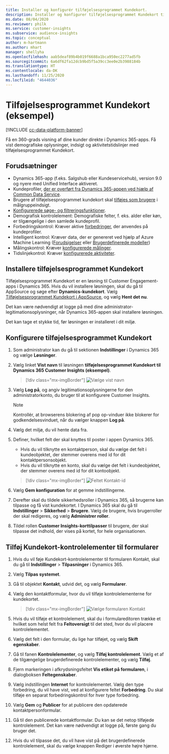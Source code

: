 ```yaml
---
title: Installer og konfigurér tilføjelsesprogrammet Kundekort.
description: Installer og konfigurer tilføjelsesprogrammet Kundekort til Dynamics 365 Customer Insights.
ms.date: 08/04/2020
ms.reviewer: philk
ms.service: customer-insights
ms.subservice: audience-insights
ms.topic: conceptual
author: m-hartmann
ms.author: mhart
manager: shellyha
ms.openlocfilehash: aab5deaf89b4b019f6688a1bca950ec2277ad5fb
ms.sourcegitcommit: 6a6df62fa12dcb9bd5f5a39cc3ee0e2b3988184b
ms.translationtype: HT
ms.contentlocale: da-DK
ms.lasthandoff: 11/25/2020
ms.locfileid: "4644036"
---
```

# <a name="customer-card-add-in-preview"></a>Tilføjelsesprogrammet Kundekort (eksempel)

[!INCLUDE [cc-data-platform-banner](../includes/cc-data-platform-banner.md)]

Få en 360-grads visning af dine kunder direkte i Dynamics 365-apps. Få vist demografiske oplysninger, indsigt og aktivitetstidslinjer med tilføjelsesprogrammet Kundekort.

## <a name="prerequisites"></a>Forudsætninger

- Dynamics 365-app (f.eks. Salgshub eller Kundeservicehub), version 9.0 og nyere med Unified Interface aktiveret.
- Kundeprofiler, [der er overført fra Dynamics 365-appen ved hjælp af Common Data Service](connect-power-query.md).
- Brugere af tilføjelsesprogrammet kundekort skal [tilføjes som brugere](permissions.md) i målgruppeindsigt.
- [Konfigurerede søge- og filtreringsfunktioner](search-filter-index.md).
- Demografisk kontrolelement: Demografiske felter, f. eks. alder eller køn, er tilgængelige i den samlede kundeprofil.
- Forbedringskontrol: Kræver aktive [forbedringer](enrichment-hub.md), der anvendes på kundeprofiler.
- Intelligent kontrol: Kræver data, der er genereret ved hjælp af Azure Machine Learning ([Forudsigelser](predictions.md) eller [Brugerdefinerede modeller](custom-models.md))
- Målingskontrol: Kræver [konfigurerede målinger](measures.md).
- Tidslinjekontrol: Kræver [konfigurerede aktiviteter](activities.md).

## <a name="install-the-customer-card-add-in"></a>Installere tilføjelsesprogrammet Kundekort

Tilføjelsesprogrammet Kundekort er en løsning til Customer Engagement-apps i Dynamics 365. Hvis du vil installere løsningen, skal du gå til AppSource og søge efter **Dynamics-kundekort**. Vælg [Tilføjelsesprogrammet Kundekort i AppSource](https://appsource.microsoft.com/product/dynamics-365/mscrm.dynamics_365_customer_insights_customer_card_addin?tab=Overview), og vælg **Hent det nu**.

Det kan være nødvendigt at logge på med dine administrator-legitimationsoplysninger, når Dynamics 365-appen skal installere løsningen.

Det kan tage et stykke tid, før løsningen er installeret i dit miljø.

## <a name="configure-the-customer-card-add-in"></a>Konfigurere tilføjelsesprogrammet Kundekort

1. Som administrator kan du gå til sektionen **Indstillinger** i Dynamics 365 og vælge **Løsninger**.

1. Vælg linket **Vist navn** til løsningen **tilføjelsesprogrammet Kundekort til Dynamics 365 Customer Insights (eksempel)**.

   > [!div class="mx-imgBorder"]
   > ![Vælge vist navn](media/select-display-name.png "Vælge vist navn")

1. Vælg **Log på**, og angiv legitimationsoplysningerne for den administratorkonto, du bruger til at konfigurere Customer Insights.

   > [!NOTE]
   > Kontrollér, at browserens blokering af pop op-vinduer ikke blokerer for godkendelsesvinduet, når du vælger knappen **Log på**.

1. Vælg det miljø, du vil hente data fra.

1. Definer, hvilket felt der skal knyttes til poster i appen Dynamics 365.
   - Hvis du vil tilknytte en kontaktperson, skal du vælge det felt i kundeobjektet, der stemmer overens med id for dit kontaktpersonsobjekt.
   - Hvis du vil tilknytte en konto, skal du vælge det felt i kundeobjektet, der stemmer overens med id for dit kontoobjekt.

   > [!div class="mx-imgBorder"]
   > ![Feltet Kontakt-id](media/contact-id-field.png "Feltet Kontakt-id")

1. Vælg **Gem konfiguration** for at gemme indstillingerne.

1. Derefter skal du tildele sikkerhedsroller i Dynamics 365, så brugerne kan tilpasse og få vist kundekortet. I Dynamics 365 skal du gå til **Indstillinger** > **Sikkerhed** > **Brugere**. Vælg de brugere, hvis brugerroller der skal redigeres, og vælg **Administrer roller**.

1. Tildel rollen **Customer Insights-korttilpasser** til brugere, der skal tilpasse det indhold, der vises på kortet, for hele organisationen.

## <a name="add-customer-card-controls-to-forms"></a>Tilføj Kundekort-kontrolelementer til formularer
  
1. Hvis du vil føje Kundekort-kontrolelementer til formularen Kontakt, skal du gå til **Indstillinger** > **Tilpasninger** i Dynamics 365.

1. Vælg **Tilpas systemet**.

1. Gå til objektet **Kontakt**, udvid det, og vælg **Formularer**.

1. Vælg den kontaktformular, hvor du vil tilføje kontrolelementerne for kundekortet.

    > [!div class="mx-imgBorder"]
    > ![Vælge formularen Kontakt](media/contact-active-forms.png "Vælge formularen Kontakt")

1. Hvis du vil tilføje et kontrolelement, skal du i formulareditoren trække et hvilket som helst felt fra **Feltoversigt** til det sted, hvor du vil placere kontrolelementet.

1. Vælg det felt i den formular, du lige har tilføjet, og vælg **Skift egenskaber**.

1. Gå til fanen **Kontrolelementer**, og vælg **Tilføj kontrolelement**. Vælg et af de tilgængelige brugerdefinerede kontrolelementer, og vælg **Tilføj**.

1. Fjern markeringen i afkrydsningsfeltet **Vis etiket på formularen**, i dialogboksen **Feltegenskaber**.

1. Vælg indstillingen **Internet** for kontrolelementet. Vælg den type forbedring, du vil have vist, ved at konfigurere feltet **Forbedring**. Du skal tilføje en separat forbedringskontrol for hver type forbedring.

1. Vælg **Gem** og **Publicer** for at publicere den opdaterede kontaktpersonformular.

1. Gå til den publicerede kontaktformular. Du kan se det netop tilføjede kontrolelement. Det kan være nødvendigt at logge på, første gang du bruger det.

1. Hvis du vil tilpasse det, du vil have vist på det brugerdefinerede kontrolelement, skal du vælge knappen Rediger i øverste højre hjørne.
